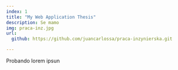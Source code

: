 ```yaml
---
index: 1
title: "My Web Application Thesis" 
description: Se mamo
img: praca-inz.jpg
url: 
  github: https://github.com/juancarlossa/praca-inzynierska.git

---
```


Probando lorem ipsun